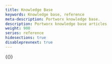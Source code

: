 ```yaml
---
title: Knowledge Base
keywords: Knowledge base, reference
meta-description: Portworx knowledge base.
description: Portworx knowledge base articles
weight: 900
series: reference
hidesections: true
disableprevnext: true
---
```


{{<homelist series="kb">}}
